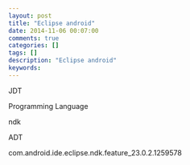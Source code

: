```yaml
---
layout: post
title: "Eclipse android"
date: 2014-11-06 00:07:00 
comments: true
categories: []
tags: []
description: "Eclipse android"
keywords: 
---
```



 
  JDT
 
 
  Programming Language
 
 
  
  
 
 
  
  
 
 
  ndk
 
 
  ADT
 
 
  
  
 
 com.android.ide.eclipse.ndk.feature_23.0.2.1259578
 
  
  
  
  
 


